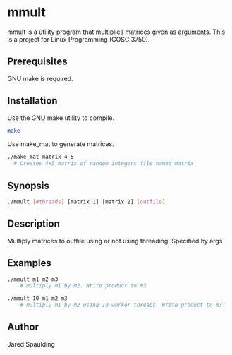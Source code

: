 # mmult

mmult is a utility program that multiplies matrices given as arguments. This is a project for Linux Programming (COSC 3750).

## Prerequisites

GNU make is required.

## Installation

Use the GNU make utility to compile.

```bash
make
```

Use make_mat to generate matrices.

```bash
./make_mat matrix 4 5
  # Creates 4x5 matrix of random integers file named matrix
```

## Synopsis

```bash
./mmult [#threads] [matrix 1] [matrix 2] [outfile]
```

## Description

Multiply matrices to outfile using or not using threading. Specified by args

## Examples
```bash
./mmult m1 m2 m3
    # multiply m1 by m2. Write product to m3 

./mmult 10 m1 m2 m3
    # multiply m1 by m2 using 10 worker threads. Write product to m3
```

## Author

Jared Spaulding
